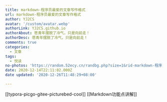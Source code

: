 ```yaml
---
title: markdown-程序员最爱的文章写作格式
url: markdown-程序员最爱的文章写作格式
author: YJ2CS
avatar: '/custom/avatar.webp'
authorLink: YJ2CS.github.io
authorAbout: 愿青年摆脱了冷气，只是向前走！
authorDesc: 愿青年摆脱了冷气，只是向前走！
comments: true
categories:
  - 文章
tags:
  - 悦读
no-photos: 'https://random.52ecy.cn/randbg.php?size=1&rid-markdown-程序员最爱的文章写作格式'
date: 2020-12-14T22:11:02.000Z
date updated: '2020-12-26T11:48:29+08:00'

---
```


[[typora-picgo-gitee-picturebed-cool]]
[[Markdown功能点讲解]]
